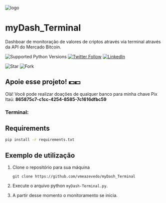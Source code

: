 ![logo](https://user-images.githubusercontent.com/40063504/160647493-057abc2c-12a3-4b25-91d5-20484834bd85.svg)
# myDash_Terminal
Dashboar de monitoração de valores de criptos através via terminal através da API do Mercado Bitcoin.

  
![Supported Python Versions](https://img.shields.io/pypi/pyversions/rich/10.11.0) [![Twitter Follow](https://img.shields.io/twitter/follow/vmeazevedo.svg?style=social)](https://twitter.com/vmeazevedo) [![LinkedIn](https://img.shields.io/badge/LinkedIn-Vinícius_Azevedo%20-blue)](https://www.linkedin.com/in/vin%C3%ADcius-azevedo-45180ab2/)

![Star](https://img.shields.io/github/stars/vmeazevedo/myCrypto_MercadoBitcoin?style=social)
![Fork](https://img.shields.io/github/forks/vmeazevedo/myCrypto_MercadoBitcoin?label=Fork&style=social)
   
## Apoie esse projeto! 💵💵
Olá!
Você pode realizar doações de qualquer banco para minha chave Pix Itaú: **865875c7-c1cc-4254-8585-7c1616dfbc59**


### Terminal:


## Requirements

```sh
pip install -r requirements.txt
```

## Exemplo de utilização

1. Clone o repositório para sua máquina

   ``
   git clone https://github.com/vmeazevedo/myDash_Terminal
   ``
2. Execute o arquivo python ``myDash-Terminal.py``.

3. A partir desse momento o monitoramento se inicia.